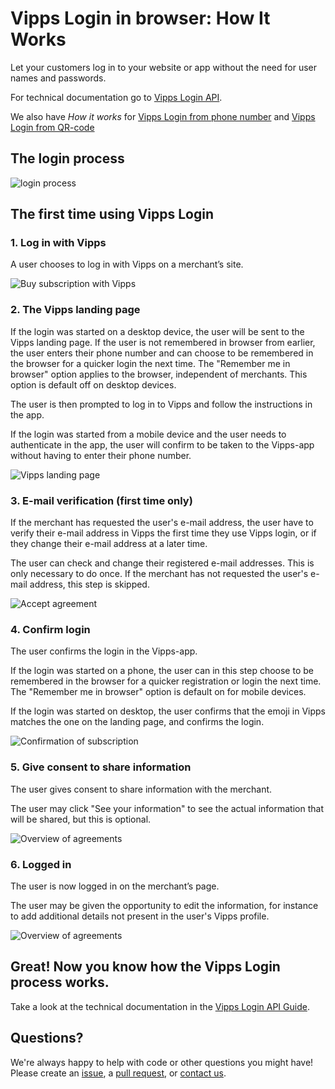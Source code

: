 <!-- START_METADATA
---
title: How it works in browser
sidebar_position: 13
---
END_METADATA -->

# Vipps Login in browser: How It Works

Let your customers log in to your website or app without the need for user names and passwords.

For technical documentation go to
[Vipps Login API](https://github.com/vippsas/vipps-login-api).

We also have _How it works_ for [Vipps Login from phone number](https://github.com/vippsas/vipps-login-api/blob/master/vipps-login-from-phone-number-api-howitworks.md) and [Vipps Login from QR-code](https://github.com/vippsas/vipps-login-api/blob/master/vipps-login-from-QR-api-howitworks.md)

## The login process

![login process](images/vipps-login-process-v3.svg)

## The first time using Vipps Login

### 1. Log in with Vipps

A user chooses to log in with Vipps on a merchant’s site.

![Buy subscription with Vipps](images/vipps-login-step1-2.svg)

### 2. The Vipps landing page

If the login was started on a desktop device, the user will be sent to the Vipps landing page. If the user is not remembered in browser from earlier, the user enters their phone number and can choose to be remembered in the browser for a quicker login the next time. The "Remember me in browser" option applies to the browser, independent of merchants. This option is default off on desktop devices.

The user is then prompted to log in to Vipps and follow the instructions in the app.

If the login was started from a mobile device and the user needs to authenticate in the app, the user will confirm to be taken to the Vipps-app without having to enter their phone number.

![Vipps landing page](images/vipps-login-step2.svg)

### 3. E-mail verification (first time only)

If the merchant has requested the user's e-mail address, the user have to verify their e-mail address in Vipps the first time they use Vipps login, or if they change their e-mail address at a later time.

The user can check and change their registered e-mail addresses. This is only necessary to do once. If the merchant has not requested the user's e-mail address, this step is skipped.

![Accept agreement](images/vipps-login-step3-2.svg)

### 4. Confirm login

The user confirms the login in the Vipps-app.

If the login was started on a phone, the user can in this step choose to be remembered in the browser for a quicker registration or login the next time. The "Remember me in browser" option is default on for mobile devices.

If the login was started on desktop, the user confirms that the emoji in Vipps matches the one on the landing page, and confirms the login.

![Confirmation of subscription](images/vipps-login-step4-2.svg)

### 5. Give consent to share information

The user gives consent to share information with the merchant.

The user may click "See your information" to see the actual information that will be shared, but this is optional.

![Overview of agreements](images/vipps-login-step5.svg)

### 6. Logged in

The user is now logged in on the merchant’s page.

The user may be given the opportunity to edit the information, for instance
to add additional details not present in the user's Vipps profile.

![Overview of agreements](images/vipps-login-step6-2.svg)

## Great! Now you know how the Vipps Login process works.

Take a look at the technical documentation in the [Vipps Login API Guide](https://github.com/vippsas/vipps-login-api/blob/master/vipps-login-api.md).

## Questions?

We're always happy to help with code or other questions you might have!
Please create an [issue](https://github.com/vippsas/vipps-login-api/issues),
a [pull request](https://github.com/vippsas/vipps-login-api/pulls),
or [contact us](https://github.com/vippsas/vipps-developers/blob/master/contact.md).
